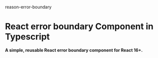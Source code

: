 reason-error-boundary

# React error boundary Component in Typescript

**A simple, reusable React error boundary component for React 16+.**
